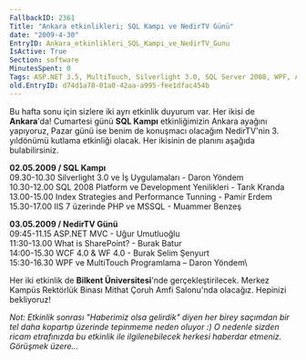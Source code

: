 ```yaml
---
FallbackID: 2361
Title: "Ankara etkinlikleri; SQL Kampı ve NedirTV Günü"
date: "2009-4-30"
EntryID: Ankara_etkinlikleri_SQL_Kampi_ve_NedirTV_Gunu
IsActive: True
Section: software
MinutesSpent: 0
Tags: ASP.NET 3.5, MultiTouch, Silverlight 3.0, SQL Server 2008, WPF, ASP.NET
old.EntryID: d74d1a78-01a0-42aa-a995-fee1dfac454b
---
```

Bu hafta sonu için sizlere iki ayrı etkinlik duyurum var. Her ikisi de
**Ankara**'da! Cumartesi günü **SQL Kampı** etkinliğimizin Ankara
ayağını yapıyoruz, Pazar günü ise benim de konuşmacı olacağım
NedirTV'nin 3. yıldönümü kutlama etkinliği olacak. Her ikisinin de
planını aşağıda bulabilirsiniz.

**02.05.2009 / SQL Kampı**\
 09.30-10.30 Silverlight 3.0 ve İş Uygulamaları - Daron Yöndem\
 10.30-12.00 SQL 2008 Platform ve Development Yenilikleri - Tarık
Kranda\
 13.00-15.00 Index Strategies and Performance Tunning - Pamir Erdem\
 15.30-17.00 IIS 7 üzerinde PHP ve MSSQL - Muammer Benzeş

**03.05.2009 / NedirTV Günü**\
 09:45-11.15 ASP.NET MVC - Uğur Umutluoğlu\
 11:30-13.00 What is SharePoint? - Burak Batur\
14:00-15.30 WCF 4.0 & WF 4.0 - Burak Selim Şenyurt\
 15:30-16.30 WPF ve MultiTouch Programlama – Daron Yöndem\

Her iki etkinlik de **Bilkent Üniversitesi**'nde gerçekleştirilecek.
Merkez Kampüs Rektörlük Binası Mithat Çoruh Amfi Salonu'nda olacağız.
Hepinizi bekliyoruz!

*Not: Etkinlik sonrası "Haberimiz olsa gelirdik" diyen her birey
saçımdan bir tel daha kopartıp üzerinde tepinmeme neden oluyor :) O
nedenle sizden ricam etrafınızda bu etkinlik ile ilgilenebilecek herkesi
haberdar etmeniz. Görüşmek üzere...*


